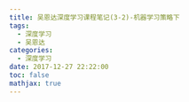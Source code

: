 ```yaml
---
title: 吴恩达深度学习课程笔记(3-2)-机器学习策略下
tags:
  - 深度学习
  - 吴恩达
categories:
  - 深度学习
date: 2017-12-27 22:22:00
toc: false
mathjax: true
---
```


